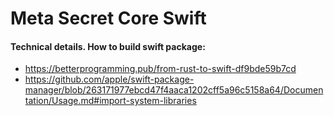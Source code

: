 # Meta Secret Core Swift

#### Technical details. How to build swift package:
 - https://betterprogramming.pub/from-rust-to-swift-df9bde59b7cd
 - https://github.com/apple/swift-package-manager/blob/263171977ebcd47f4aaca1202cff5a96c5158a64/Documentation/Usage.md#import-system-libraries
